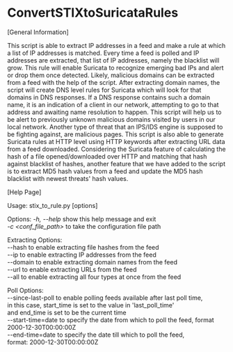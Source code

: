 # ConvertSTIXtoSuricataRules

[General Information]

This script is able to extract IP addresses in a feed and make a rule at which a list of IP addresses is matched. Every time a 
feed is polled and IP addresses are extracted, that list of IP addresses, namely the blacklist will grow. This rule will enable
Suricata to recognize emerging bad IPs and alert or drop them once detected.
Likely, malicious domains can be extracted from a feed with the help of the script. After extracting domain names, the script
will create DNS level rules for Suricata which will look for that domains in DNS responses. If a DNS response contains such a
domain name, it is an indication of a client in our network, attempting to go to that address and awaiting name resolution to
happen. This script will help us to be alert to previously unknown malicious domains visited by users in our local network.
Another type of threat that an IPS/IDS engine is supposed to be fighting against, are malicious pages. This script is also able
to generate Suricata rules at HTTP level using HTTP keywords after extracting URL data from a feed downloaded.
Considering the Suricata feature of calculating the hash of a file opened/downloaded over HTTP and matching that hash against
blacklist of hashes, another feature that we have added to the script is to extract MD5 hash values from a feed and update the
MD5 hash blacklist with newest threats' hash values.

[Help Page]

Usage: stix_to_rule.py [options]

Options:
  *-h, --help*         show this help message and exit <br />
  *-c <conf_file_path>*  to take the configuration file path

Extracting Options: <br />
  --hash             to enable extracting file hashes from the feed <br />
  --ip               to enable extracting IP addresses from the feed <br />
  --domain           to enable extracting domain names from the feed <br />
  --url              to enable extracting URLs from the feed <br />
  --all              to enable extracting all four types at once from the feed <br />
  
Poll Options: <br />
  --since-last-poll  to enable polling feeds available after last poll time, <br />
                     in this case, start_time is set to the value in 'last_poll_time' <br />
                     and end_time is set to be the current time <br />
  --start-time=date  to specify the date from which to poll the feed, format <br />
                     2000-12-30T00:00:00Z <br />
  --end-time=date    to specify the date till which to poll the feed, <br />
                     format: 2000-12-30T00:00:00Z <br />
